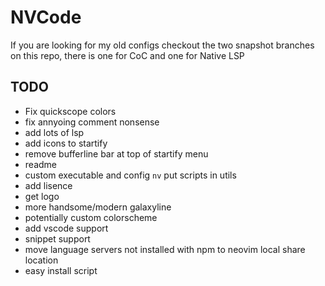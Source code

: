 # NVCode

If you are looking for my old configs checkout the two snapshot branches on this repo, there is one for CoC and one for Native LSP

## TODO
- Fix quickscope colors
- fix annyoing comment nonsense
- add lots of lsp
- add icons to startify
- remove bufferline bar at top of startify menu
- readme
- custom executable and config `nv` put scripts in utils
- add lisence
- get logo
- more handsome/modern galaxyline
- potentially custom colorscheme
- add vscode support
- snippet support
- move language servers not installed with npm to neovim local share location
- easy install script
